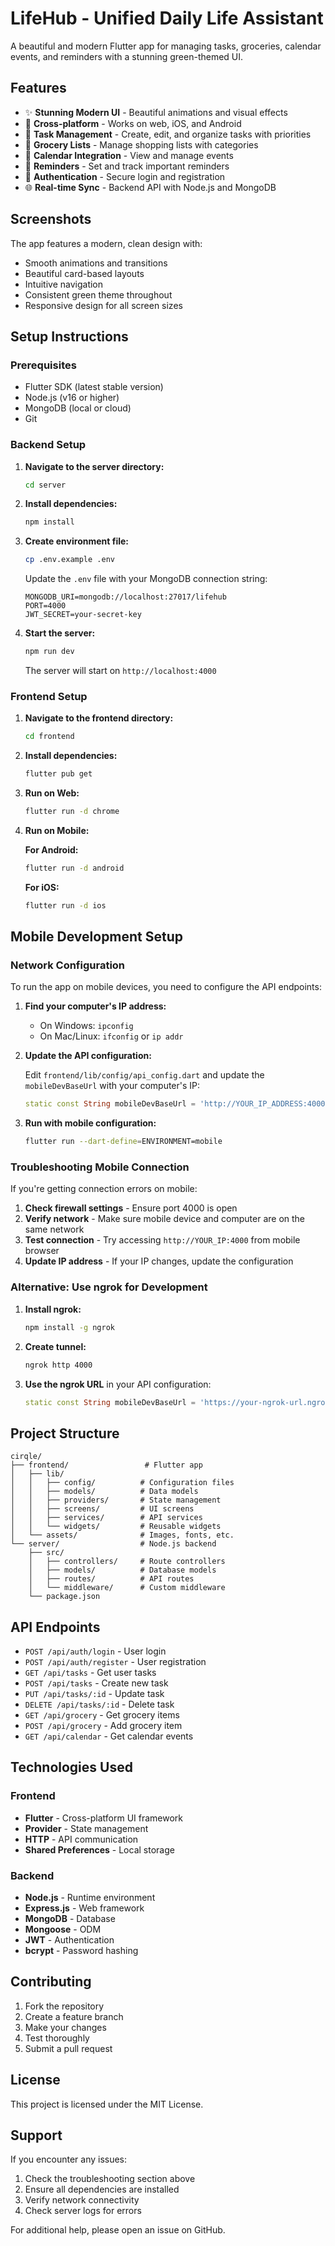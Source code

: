# LifeHub - Unified Daily Life Assistant

A beautiful and modern Flutter app for managing tasks, groceries, calendar events, and reminders with a stunning green-themed UI.

## Features

- ✨ **Stunning Modern UI** - Beautiful animations and visual effects
- 📱 **Cross-platform** - Works on web, iOS, and Android
- 🎯 **Task Management** - Create, edit, and organize tasks with priorities
- 🛒 **Grocery Lists** - Manage shopping lists with categories
- 📅 **Calendar Integration** - View and manage events
- 🔔 **Reminders** - Set and track important reminders
- 🔐 **Authentication** - Secure login and registration
- 🌐 **Real-time Sync** - Backend API with Node.js and MongoDB

## Screenshots

The app features a modern, clean design with:

- Smooth animations and transitions
- Beautiful card-based layouts
- Intuitive navigation
- Consistent green theme throughout
- Responsive design for all screen sizes

## Setup Instructions

### Prerequisites

- Flutter SDK (latest stable version)
- Node.js (v16 or higher)
- MongoDB (local or cloud)
- Git

### Backend Setup

1. **Navigate to the server directory:**

   ```bash
   cd server
   ```

2. **Install dependencies:**

   ```bash
   npm install
   ```

3. **Create environment file:**

   ```bash
   cp .env.example .env
   ```

   Update the `.env` file with your MongoDB connection string:

   ```
   MONGODB_URI=mongodb://localhost:27017/lifehub
   PORT=4000
   JWT_SECRET=your-secret-key
   ```

4. **Start the server:**

   ```bash
   npm run dev
   ```

   The server will start on `http://localhost:4000`

### Frontend Setup

1. **Navigate to the frontend directory:**

   ```bash
   cd frontend
   ```

2. **Install dependencies:**

   ```bash
   flutter pub get
   ```

3. **Run on Web:**

   ```bash
   flutter run -d chrome
   ```

4. **Run on Mobile:**

   **For Android:**

   ```bash
   flutter run -d android
   ```

   **For iOS:**

   ```bash
   flutter run -d ios
   ```

## Mobile Development Setup

### Network Configuration

To run the app on mobile devices, you need to configure the API endpoints:

1. **Find your computer's IP address:**

   - On Windows: `ipconfig`
   - On Mac/Linux: `ifconfig` or `ip addr`

2. **Update the API configuration:**

   Edit `frontend/lib/config/api_config.dart` and update the `mobileDevBaseUrl` with your computer's IP:

   ```dart
   static const String mobileDevBaseUrl = 'http://YOUR_IP_ADDRESS:4000/api';
   ```

3. **Run with mobile configuration:**
   ```bash
   flutter run --dart-define=ENVIRONMENT=mobile
   ```

### Troubleshooting Mobile Connection

If you're getting connection errors on mobile:

1. **Check firewall settings** - Ensure port 4000 is open
2. **Verify network** - Make sure mobile device and computer are on the same network
3. **Test connection** - Try accessing `http://YOUR_IP:4000` from mobile browser
4. **Update IP address** - If your IP changes, update the configuration

### Alternative: Use ngrok for Development

1. **Install ngrok:**

   ```bash
   npm install -g ngrok
   ```

2. **Create tunnel:**

   ```bash
   ngrok http 4000
   ```

3. **Use the ngrok URL** in your API configuration:
   ```dart
   static const String mobileDevBaseUrl = 'https://your-ngrok-url.ngrok.io/api';
   ```

## Project Structure

```
cirqle/
├── frontend/                 # Flutter app
│   ├── lib/
│   │   ├── config/          # Configuration files
│   │   ├── models/          # Data models
│   │   ├── providers/       # State management
│   │   ├── screens/         # UI screens
│   │   ├── services/        # API services
│   │   └── widgets/         # Reusable widgets
│   └── assets/              # Images, fonts, etc.
└── server/                  # Node.js backend
    ├── src/
    │   ├── controllers/     # Route controllers
    │   ├── models/          # Database models
    │   ├── routes/          # API routes
    │   └── middleware/      # Custom middleware
    └── package.json
```

## API Endpoints

- `POST /api/auth/login` - User login
- `POST /api/auth/register` - User registration
- `GET /api/tasks` - Get user tasks
- `POST /api/tasks` - Create new task
- `PUT /api/tasks/:id` - Update task
- `DELETE /api/tasks/:id` - Delete task
- `GET /api/grocery` - Get grocery items
- `POST /api/grocery` - Add grocery item
- `GET /api/calendar` - Get calendar events

## Technologies Used

### Frontend

- **Flutter** - Cross-platform UI framework
- **Provider** - State management
- **HTTP** - API communication
- **Shared Preferences** - Local storage

### Backend

- **Node.js** - Runtime environment
- **Express.js** - Web framework
- **MongoDB** - Database
- **Mongoose** - ODM
- **JWT** - Authentication
- **bcrypt** - Password hashing

## Contributing

1. Fork the repository
2. Create a feature branch
3. Make your changes
4. Test thoroughly
5. Submit a pull request

## License

This project is licensed under the MIT License.

## Support

If you encounter any issues:

1. Check the troubleshooting section above
2. Ensure all dependencies are installed
3. Verify network connectivity
4. Check server logs for errors

For additional help, please open an issue on GitHub.
